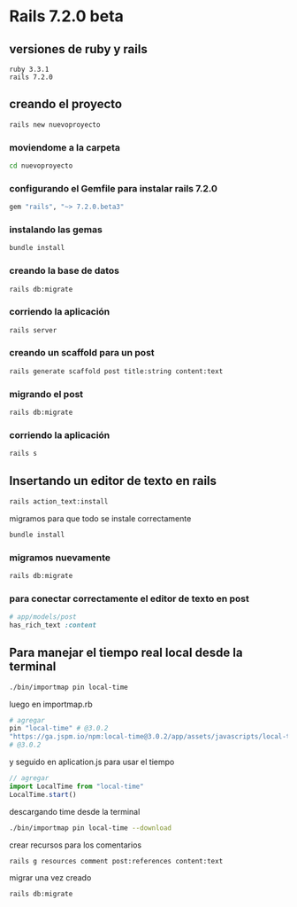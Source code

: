# Rails 7.2.0 beta

## versiones de ruby y rails

```text
ruby 3.3.1
rails 7.2.0
```

## creando el proyecto

```bash
rails new nuevoproyecto
```

### moviendome a la carpeta

```bash
cd nuevoproyecto
```

### configurando el Gemfile para instalar rails 7.2.0

```ruby
gem "rails", "~> 7.2.0.beta3"
```

### instalando las gemas

```bash
bundle install
```

### creando la base de datos

```bash
rails db:migrate
```

### corriendo la aplicación

```bash
rails server
```

### creando un scaffold para un post

```bash
rails generate scaffold post title:string content:text
```

### migrando el post

```bash
rails db:migrate
```

### corriendo la aplicación

```bash
rails s
```

## Insertando un editor de texto en rails

```bash
rails action_text:install
```

migramos para que todo se instale correctamente

```bash
bundle install
```

### migramos nuevamente

```bash
rails db:migrate
```

### para conectar correctamente el editor de texto en post

```ruby
# app/models/post
has_rich_text :content
```

## Para manejar el tiempo real local desde la terminal

```bash
./bin/importmap pin local-time
```

luego en importmap.rb

```ruby
# agregar
pin "local-time" # @3.0.2
"https://ga.jspm.io/npm:local-time@3.0.2/app/assets/javascripts/local-time.es2017-esm.js"
# @3.0.2
```

y seguido en aplication.js para usar el tiempo

```js
// agregar
import LocalTime from "local-time"
LocalTime.start()
```

descargando time desde la terminal

```bash
./bin/importmap pin local-time --download
```

crear recursos para los comentarios

```bash
rails g resources comment post:references content:text
```

migrar una vez creado

```bash
rails db:migrate
```
